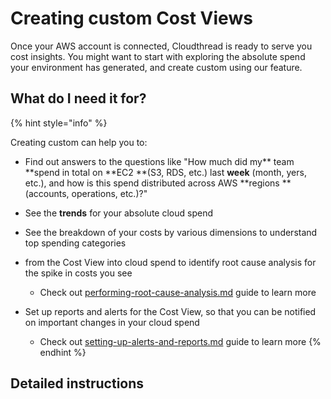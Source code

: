 # Creating custom Cost Views

Once your AWS account is connected, Cloudthread is ready to serve you cost insights. You might want to start with exploring the absolute spend your environment has generated, and create custom  using our  feature.

## What do I need it for?
{% hint style="info" %}

Creating custom  can help you to:

*   Find out answers to the questions like "How much did my** team **spend in total on **EC2 **(S3, RDS, etc.) last **week** (month, yers, etc.), and how is this spend distributed across AWS **regions **(accounts, operations, etc.)?"

*   See the **trends** for your absolute cloud spend

*   See the breakdown of your costs by various dimensions to understand top spending categories

*   from the Cost View into cloud spend to identify root cause analysis for the spike in costs you see

    *   Check out [performing-root-cause-analysis.md](guides/performing-root-cause-analysis.md "mention") guide to learn more

*   Set up reports and alerts for the Cost View, so that you can be notified on important changes in your cloud spend

    *   Check out [setting-up-alerts-and-reports.md](guides/setting-up-alerts-and-reports.md "mention")  guide to learn more
{% endhint %}

## Detailed instructions

